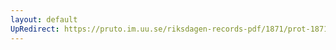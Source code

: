 ```yaml
---
layout: default
UpRedirect: https://pruto.im.uu.se/riksdagen-records-pdf/1871/prot-1871--ak--315/prot-1871--ak--315_027.pdf
---
```

